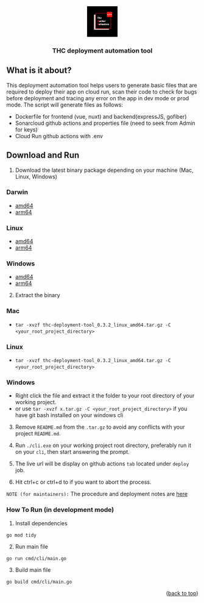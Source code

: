 <div align="center">
  <a href="https://github.com/thcollective">
    <img src="img/thc.png" alt="thc_logo" width="80" height="80">
  </a>
  <h3 align="center">THC deployment automation tool</h3>
</div>

## What is it about?

This deployment automation tool helps users to generate basic files that are required to deploy their app on cloud run, scan their code to check for bugs before deployment and tracing any error on the app in dev mode or prod mode. The script will generate files as follows:

* Dockerfile for frontend (vue, nuxt) and backend(expressJS, gofiber)
* Sonarcloud github actions and properties file (need to seek from Admin for keys)
* Cloud Run github actions with .env

## Download and Run 

1. Download the latest binary package depending on your machine (Mac, Linux, Windows)

### Darwin
*  [amd64](https://github.com/thcollective/thc-deployment-tool/releases/download/v0.3.1/thc-deployment-tool_0.3.2_darwin_amd64.tar.gz) 
*  [arm64](https://github.com/thcollective/thc-deployment-tool/releases/download/v0.3.0/thc-deployment-tool_0.3.2_darwin_arm64.tar.gz)

### Linux
*  [amd64](https://github.com/thcollective/thc-deployment-tool/releases/download/v0.3.0/thc-deployment-tool_0.3.2_linux_amd64.tar.gz)
*  [arm64](https://github.com/thcollective/thc-deployment-tool/releases/download/v0.3.0/thc-deployment-tool_0.3.2_linux_arm64.tar.gz)

### Windows
*  [amd64](https://github.com/thcollective/thc-deployment-tool/releases/download/v0.3.0/thc-deployment-tool_0.3.2_windows_amd64.tar.gz)
*  [arm64](https://github.com/thcollective/thc-deployment-tool/releases/download/v0.3.0/thc-deployment-tool_0.3.2_windows_arm64.tar.gz)

2. Extract the binary

### Mac
* `tar -xvzf thc-deployment-tool_0.3.2_linux_amd64.tar.gz -C <your_root_project_directory>`

### Linux
* `tar -xvzf thc-deployment-tool_0.3.2_linux_amd64.tar.gz -C <your_root_project_directory>`

### Windows
* Right click the file and extract it the folder to your root directory of your working project.
* or use `tar -xvzf x.tar.gz -C <your_root_project_directory>` if you have git bash installed on your windows cli


3. Remove `README.md` from the `.tar.gz` to avoid any conflicts with your project `README.md`. 

4. Run `./cli.exe` on your working project root directory, preferably run it on your `cli`, then start answering the prompt.

5. The live url will be display on github actions `tab` located under `deploy` job.

6. Hit ctrl+c or ctrl+d to if you want to abort the process.

`NOTE (for maintainers):` The procedure and deployment notes are [here](https://github.com/thcollective/thc-deployment-tool/blob/main/PROCEDURE.md)


### How To Run (in development mode)

1. Install dependencies
```
go mod tidy
```

2. Run main file
```
go run cmd/cli/main.go
```

3. Build main file
```
go build cmd/cli/main.go
```



<p align="right">(<a href="#top">back to top</a>)</p>



